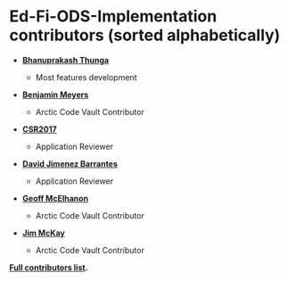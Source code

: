﻿Ed-Fi-ODS-Implementation contributors (sorted alphabetically)
============================================

* **[Bhanuprakash Thunga](https://github.com/Bhanuprakashthunga)**

  * Most features development

* **[Benjamin Meyers](https://github.com/blmeyers)**

  * Arctic Code Vault Contributor

* **[CSR2017](https://github.com/CSR2017)**

  * Application Reviewer
 
* **[David Jimenez Barrantes](https://github.com/DavidJGapCR)**

  * Application Reviewer

* **[Geoff McElhanon](https://github.com/gmcelhanon)**

  * Arctic Code Vault Contributor

* **[Jim McKay](https://github.com/jamessmckay)**

  *  Arctic Code Vault Contributor

**[Full contributors list](https://github.com/Ed-Fi-Alliance-OSS/Ed-Fi-ODS-Implementation/graphs/contributors).**
